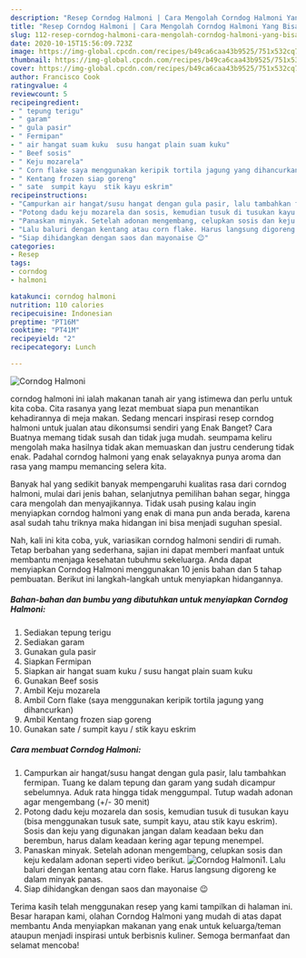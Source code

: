 ```yaml
---
description: "Resep Corndog Halmoni | Cara Mengolah Corndog Halmoni Yang Bisa Manjain Lidah"
title: "Resep Corndog Halmoni | Cara Mengolah Corndog Halmoni Yang Bisa Manjain Lidah"
slug: 112-resep-corndog-halmoni-cara-mengolah-corndog-halmoni-yang-bisa-manjain-lidah
date: 2020-10-15T15:56:09.723Z
image: https://img-global.cpcdn.com/recipes/b49ca6caa43b9525/751x532cq70/corndog-halmoni-foto-resep-utama.jpg
thumbnail: https://img-global.cpcdn.com/recipes/b49ca6caa43b9525/751x532cq70/corndog-halmoni-foto-resep-utama.jpg
cover: https://img-global.cpcdn.com/recipes/b49ca6caa43b9525/751x532cq70/corndog-halmoni-foto-resep-utama.jpg
author: Francisco Cook
ratingvalue: 4
reviewcount: 5
recipeingredient:
- " tepung terigu"
- " garam"
- " gula pasir"
- " Fermipan"
- " air hangat suam kuku  susu hangat plain suam kuku"
- " Beef sosis"
- " Keju mozarela"
- " Corn flake saya menggunakan keripik tortila jagung yang dihancurkan"
- " Kentang frozen siap goreng"
- " sate  sumpit kayu  stik kayu eskrim"
recipeinstructions:
- "Campurkan air hangat/susu hangat dengan gula pasir, lalu tambahkan fermipan. Tuang ke dalam tepung dan garam yang sudah dicampur sebelumnya. Aduk rata hingga tidak menggumpal. Tutup wadah adonan agar mengembang (+/- 30 menit)"
- "Potong dadu keju mozarela dan sosis, kemudian tusuk di tusukan kayu (bisa menggunakan tusuk sate, sumpit kayu, atau stik kayu eskrim). Sosis dan keju yang digunakan jangan dalam keadaan beku dan berembun, harus dalam keadaan kering agar tepung menempel."
- "Panaskan minyak. Setelah adonan mengembang, celupkan sosis dan keju kedalam adonan seperti video berikut."
- "Lalu baluri dengan kentang atau corn flake. Harus langsung digoreng ke dalam minyak panas."
- "Siap dihidangkan dengan saos dan mayonaise 😉"
categories:
- Resep
tags:
- corndog
- halmoni

katakunci: corndog halmoni 
nutrition: 110 calories
recipecuisine: Indonesian
preptime: "PT16M"
cooktime: "PT41M"
recipeyield: "2"
recipecategory: Lunch

---
```



![Corndog Halmoni](https://img-global.cpcdn.com/recipes/b49ca6caa43b9525/751x532cq70/corndog-halmoni-foto-resep-utama.jpg)


corndog halmoni ini ialah makanan tanah air yang istimewa dan perlu untuk kita coba. Cita rasanya yang lezat membuat siapa pun menantikan kehadirannya di meja makan.
Sedang mencari inspirasi resep corndog halmoni untuk jualan atau dikonsumsi sendiri yang Enak Banget? Cara Buatnya memang tidak susah dan tidak juga mudah. seumpama keliru mengolah maka hasilnya tidak akan memuaskan dan justru cenderung tidak enak. Padahal corndog halmoni yang enak selayaknya punya aroma dan rasa yang mampu memancing selera kita.

Banyak hal yang sedikit banyak mempengaruhi kualitas rasa dari corndog halmoni, mulai dari jenis bahan, selanjutnya pemilihan bahan segar, hingga cara mengolah dan menyajikannya. Tidak usah pusing kalau ingin menyiapkan corndog halmoni yang enak di mana pun anda berada, karena asal sudah tahu triknya maka hidangan ini bisa menjadi suguhan spesial.




Nah, kali ini kita coba, yuk, variasikan corndog halmoni sendiri di rumah. Tetap berbahan yang sederhana, sajian ini dapat memberi manfaat untuk membantu menjaga kesehatan tubuhmu sekeluarga. Anda dapat menyiapkan Corndog Halmoni menggunakan 10 jenis bahan dan 5 tahap pembuatan. Berikut ini langkah-langkah untuk menyiapkan hidangannya.

<!--inarticleads1-->

##### Bahan-bahan dan bumbu yang dibutuhkan untuk menyiapkan Corndog Halmoni:

1. Sediakan  tepung terigu
1. Sediakan  garam
1. Gunakan  gula pasir
1. Siapkan  Fermipan
1. Siapkan  air hangat suam kuku / susu hangat plain suam kuku
1. Gunakan  Beef sosis
1. Ambil  Keju mozarela
1. Ambil  Corn flake (saya menggunakan keripik tortila jagung yang dihancurkan)
1. Ambil  Kentang frozen siap goreng
1. Gunakan  sate / sumpit kayu / stik kayu eskrim




<!--inarticleads2-->

##### Cara membuat Corndog Halmoni:

1. Campurkan air hangat/susu hangat dengan gula pasir, lalu tambahkan fermipan. Tuang ke dalam tepung dan garam yang sudah dicampur sebelumnya. Aduk rata hingga tidak menggumpal. Tutup wadah adonan agar mengembang (+/- 30 menit)
1. Potong dadu keju mozarela dan sosis, kemudian tusuk di tusukan kayu (bisa menggunakan tusuk sate, sumpit kayu, atau stik kayu eskrim). Sosis dan keju yang digunakan jangan dalam keadaan beku dan berembun, harus dalam keadaan kering agar tepung menempel.
1. Panaskan minyak. Setelah adonan mengembang, celupkan sosis dan keju kedalam adonan seperti video berikut.
<img src="//assets-global.cpcdn.com/assets/icons/button_play-2c75c40dde080a61004c1f40b05d8f140eaff45d7e9e6481dc71c63d2e7c4909.png" alt="Corndog Halmoni">1. Lalu baluri dengan kentang atau corn flake. Harus langsung digoreng ke dalam minyak panas.
1. Siap dihidangkan dengan saos dan mayonaise 😉




Terima kasih telah menggunakan resep yang kami tampilkan di halaman ini. Besar harapan kami, olahan Corndog Halmoni yang mudah di atas dapat membantu Anda menyiapkan makanan yang enak untuk keluarga/teman ataupun menjadi inspirasi untuk berbisnis kuliner. Semoga bermanfaat dan selamat mencoba!

